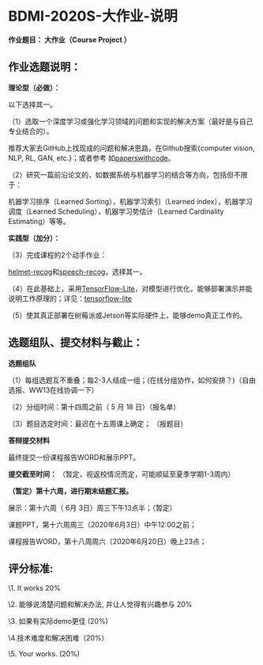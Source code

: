 # BDMI-2020S-大作业-说明

**作业题目： 大作业（Course Project ）**

## **作业选题说明：**

**理论型（必做）：**

以下选择其一。

（1）选取一个深度学习或强化学习领域的问题和实现的解决方案（最好是与自己专业结合的）。 

推荐大家去GitHub上找现成的问题和解决思路，在Github搜索{computer vision, NLP, RL, GAN, etc.}；或者参考 如[paperswithcode](https://paperswithcode.com/sota)。

（2）研究一篇前沿论文的，如数据系统与机器学习的结合等方向，包括但不限于：

机器学习排序（Learned Sorting），机器学习索引（Learned index），机器学习调度（Learned Scheduling），机器学习势估计（Learned Cardinality Estimating）等等。

**实践型（加分）：** 

（3）完成课程的2个动手作业：

[helmet-recog](../helmet-recog/easyHelmet.md)和[speech-recog](../speech_command24/speech_command24.md)，选择其一。

（4）在此基础上，采用[TensorFlow-Lite](https://tensorflow.google.cn/lite/examples?hl=zh_cn)，对模型进行优化，能够部署演示并能说明工作原理的；详见：[tensorflow-lite](https://tensorflow.google.cn/lite/guide?hl=zh_cn)

（5）使其真正部署在树莓派或Jetson等实际硬件上，能够demo真正工作的。


 ## **选题组队、提交材料与截止：**

**选题组队**

（1）每组选题互不重叠；每2-3人结成一组；(在线分组协作，如何安排？)（自由选报、WW13在线协调一下）

（2）分组时间：第十四周之前（ 5 月 18 日）（报名单）

（3）题目选定时间：最迟在十五周课上确定； （报题目）


**答辩提交材料** 

最终提交一份课程报告WORD和展示PPT。


**提交截至时间：** （暂定，视返校情况而定，可能顺延至夏季学期1-3周内）

**（暂定）第十六周，进行期末结题汇报。**

展示：第十六周（ 6月 3日）周三下午13点半；（暂定）

课题PPT，第十六周周三（2020年6月3日）中午12:00之前；

课程报告WORD，第十八周周六（2020年6月20日）晚上23点； 


## **评分标准:**

\1. It works 20%

\2. 能够说清楚问题和解决办法, 并让人觉得有兴趣参与 20%

\3. 如果有实际demo更佳 (20%)

\4.技术难度和解决困难（20%）

\5. Your works.  (20%)


